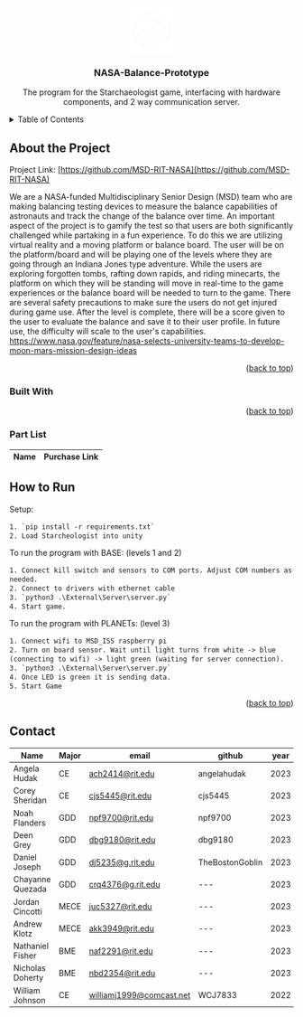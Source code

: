 <div id="top"></div>

<!-- PROJECT SHIELDS -->
<!--
*** I'm using markdown "reference style" links for readability.
*** Reference links are enclosed in brackets [ ] instead of parentheses ( ).
*** See the bottom of this document for the declaration of the reference variables
*** for contributors-url, forks-url, etc. This is an optional, concise syntax you may use.
*** https://www.markdownguide.org/basic-syntax/#reference-style-links
-->

<!-- PROJECT LOGO -->
<br />
<div align="center">
  <a href="">
    <img src="images/pcb_patch.png" alt="Logo" width="80" height="80">
  </a>

  <h3 align="center">NASA-Balance-Prototype</h3>

  <p align="center">
    The program for the Starchaeologist game, interfacing with hardware components, and 2 way communication server. 
  </p>
</div>

<!-- TABLE OF CONTENTS -->
<details>
  <summary>Table of Contents</summary>
  <ol>
    <li>
      <a href="#about-the-project">About The Project</a>
      <ul>
        <li><a href="#built-with">Built With</a></li>
        <li><a href="#Part List">Part List</a></li>
      </ul>
    </li>
    <li><a href="#How to Run">How to Run</a></li>
    <li><a href="#contact">Contact</a></li>
  </ol>
</details>



<!-- ABOUT THE PROJECT -->
## About the Project

Project Link: [https://github.com/MSD-RIT-NASA](https://github.com/MSD-RIT-NASA)

 We are a NASA-funded Multidisciplinary Senior Design (MSD) team who are making balancing testing devices to measure the balance capabilities of astronauts and track the change of the balance over time. An important aspect of the project is to gamify the test so that users are both significantly challenged while partaking in a fun experience. To do this we are utilizing virtual reality and a moving platform or balance board. The user will be on the platform/board and will be playing one of the levels where they are going through an Indiana Jones type adventure. While the users are exploring forgotten tombs, rafting down rapids, and riding minecarts, the platform on which they will be standing will move in real-time to the game experiences or the balance board will be needed to turn to the game. There are several safety precautions to make sure the users do not get injured during game use. After the level is complete, there will be a score given to the user to evaluate the balance and save it to their user profile. In future use, the difficulty will scale to the user's capabilities. https://www.nasa.gov/feature/nasa-selects-university-teams-to-develop-moon-mars-mission-design-ideas


<p align="right">(<a href="#top">back to top</a>)</p>



### Built With



<p align="right">(<a href="#top">back to top</a>)</p>



<!-- Component List -->
### Part List

Name | Purchase Link
--- | ---



<!-- How to Run the program -->
## How to Run

Setup: 

    1. `pip install -r requirements.txt`    
    2. Load Starcheologist into unity  

To run the program with BASE: (levels 1 and 2)

    1. Connect kill switch and sensors to COM ports. Adjust COM numbers as needed.   
    2. Connect to drivers with ethernet cable  
    3. `python3 .\External\Server\server.py`  
    4. Start game.  

To run the program with PLANETs: (level 3)

    1. Connect wifi to MSD_ISS raspberry pi  
    2. Turn on board sensor. Wait until light turns from white -> blue (connecting to wifi) -> light green (waiting for server connection). 
    3. `python3 .\External\Server\server.py`  
    4. Once LED is green it is sending data.
    5. Start Game  
    


<p align="right">(<a href="#top">back to top</a>)</p>

<!-- CONTACT -->
## Contact

Name | Major | email | github | year
--- | --- | --- | --- | ---
Angela Hudak | CE | ach2414@rit.edu | angelahudak | 2023
Corey Sheridan | CE | cjs5445@rit.edu | cjs5445 | 2023
Noah Flanders | GDD | npf9700@rit.edu | npf9700 | 2023
Deen Grey | GDD | dbg9180@rit.edu | dbg9180 | 2023
Daniel Joseph | GDD | dj5235@g.rit.edu | TheBostonGoblin | 2023
Chayanne Quezada | GDD | crq4376@g.rit.edu | --- | 2023
Jordan Cincotti | MECE | juc5327@rit.edu | --- | 2023
Andrew Klotz | MECE | akk3949@rit.edu | --- | 2023
Nathaniel Fisher | BME | naf2291@rit.edu | --- | 2023
Nicholas Doherty | BME | nbd2354@rit.edu | --- | 2023
William Johnson | CE | williamj1999@comcast.net | WCJ7833 | 2022


<!-- MARKDOWN LINKS & IMAGES -->
<!-- https://www.markdownguide.org/basic-syntax/#reference-style-links -->

[block-diagram]: images/block_diagram.png
[schematic]: images/schematic.png
[front-3dview]: images/front_v1.PNG
[back-3dview]: images/back_v1.PNG



